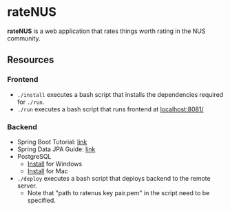 # rateNUS

**rateNUS** is a web application that rates things worth rating in the NUS community.

## Resources

### Frontend

- `./install` executes a bash script that installs the dependencies required for `./run`.
- `./run` executes a bash script that runs frontend at [localhost:8081/](localhost:8081/)

### Backend

- Spring Boot Tutorial: [link](https://www.youtube.com/watch?app=desktop&v=9SGDpanrc8U&feature=share)
- Spring Data JPA Guide: [link](https://www.youtube.com/watch?v=8SGI_XS5OPw&ab_channel=Amigoscode)
- PostgreSQL
    - [Install](https://www.youtube.com/watch?v=BLH3s5eTL4Y&ab_channel=Amigoscode) for Windows
    - [Install](https://www.youtube.com/watch?v=wCMXbM5J0X8&ab_channel=Amigoscode) for Mac
- `./deploy` executes a bash script that deploys backend to the remote server.
    - Note that "path to ratenus key pair.pem" in the script need to be specified.
